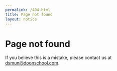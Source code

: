 ```yaml
---
permalink: /404.html
title: Page not found
layout: notice
---
```

# Page not found

If you believe this is a mistake, please contact us at [dsmun@doonschool.com](mailto:dsmun@doonschool.com).
